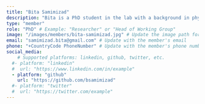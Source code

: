 ```yaml
---
title: "Bita Samimizad"
description: "Bita is a PhD student in the lab with a background in physics, having studied in Tehran and Bonn. Bita’s research focuses on language processing, ambiguity resolution in concept cells, and the semantic representation of word stimuli in the human medial temporal lobe (MTL)."
type: "member"
role: "PhD" # Example: "Researcher" or "Head of Working Group"
image: "/images/members/bita-samimizad.jpg" # Update the image path for the member
email: "samimizad.bita@gmail.com" # Update with the member's email
phone: "+CountryCode PhoneNumber" # Update with the member's phone number
social_media:
    # Supported platforms: linkedin, github, twitter, etc.
  #- platform: "linkedin" 
  #  url: "https://www.linkedin.com/in/example"
  - platform: "github"
    url: "https://github.com/bsamimizad"
  #- platform: "twitter"
  #  url: "https://twitter.com/example"
---
```

